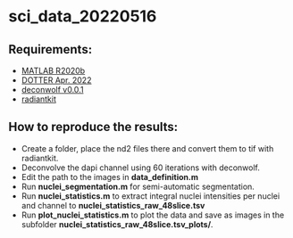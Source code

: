 # sci_data_20220516

## Requirements:
 - [MATLAB R2020b](https://se.mathworks.com/products/matlab.html)
 - [DOTTER Apr. 2022](https://www.github.com/elgw/dotter/)
 - [deconwolf v0.0.1](https://github.com/elgw/deconwolf)
 - [radiantkit](https://github.com/ggirelli/radiantkit)

## How to reproduce the results:
 - Create a folder, place the nd2 files there and convert them to
   tif with radiantkit.
 - Deconvolve the dapi channel using 60 iterations with deconwolf.
 - Edit the path to the images in **data_definition.m**
 - Run **nuclei_segmentation.m** for semi-automatic segmentation.
 - Run **nuclei_statistics.m** to extract integral nuclei intensities per nuclei and channel to **nuclei_statistics_raw_48slice.tsv**
 - Run **plot_nuclei_statistics.m** to plot the data and save as images in the subfolder **nuclei_statistics_raw_48slice.tsv_plots/**.
